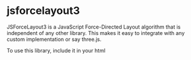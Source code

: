 # jsforcelayout3

JSForceLayout3 is a JavaScript Force-Directed Layout algorithm that is independent of any other library. This makes it easy to integrate with any custom implementation or say three.js.

To use this library, include it in your html

<script type="text/javascript" src="js/jsforcelayout3.js"></script>

